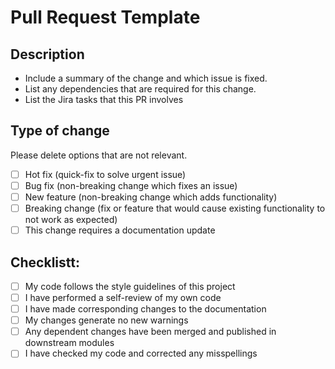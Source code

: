 # Pull Request Template

## Description

- Include a summary of the change and which issue is fixed.
- List any dependencies that are required for this change.
- List the Jira tasks that this PR involves

## Type of change

Please delete options that are not relevant.

- [ ] Hot fix (quick-fix to solve urgent issue)
- [ ] Bug fix (non-breaking change which fixes an issue)
- [ ] New feature (non-breaking change which adds functionality)
- [ ] Breaking change (fix or feature that would cause existing functionality to not work as expected)
- [ ] This change requires a documentation update

## Checklistt:

- [ ] My code follows the style guidelines of this project
- [ ] I have performed a self-review of my own code
- [ ] I have made corresponding changes to the documentation
- [ ] My changes generate no new warnings
- [ ] Any dependent changes have been merged and published in downstream modules
- [ ] I have checked my code and corrected any misspellings
